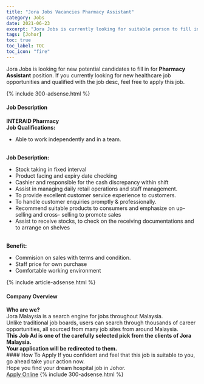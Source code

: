 ```yaml
---
title: "Jora Jobs Vacancies Pharmacy Assistant" 
category: Jobs 
date: 2021-06-23 
excerpt: "Jora Jobs is currently looking for suitable person to fill in the Pharmacy Assistant which positioned at Johor" 
tags: [Johor] 
toc: true 
toc_label: TOC 
toc_icon: "fire" 
--- 
```


<p>Jora Jobs is looking for new potential candidates to fill in for <b>Pharmacy Assistant</b> position. If you currently looking for new healthcare job opportunities and qualified with the job desc, feel free to apply this job.
</p>{% include 300-adsense.html %} 
<div><div><h4>Job Description</h4></div><div><div><span><div><div><strong>INTERAID Pharmacy</strong></div><div><div><strong>Job Qualifications:</strong></div><ul><li>Able to work independently and in a team.</li></ul><div><br><strong>Job Description:</strong></div><ul><li>Stock taking in fixed interval</li><li>Product facing and expiry date checking</li><li>Cashier and responsible for the cash discrepancy within shift</li><li>Assist in managing daily retail operations and staff management.</li><li>To provide excellent customer service experience to customers.</li><li>To handle customer enquiries promptly &amp; professionally.</li><li>Recommend suitable products to consumers and emphasize on up-selling and cross- selling to promote sales</li><li>Assist to receive stocks, to check on the receiving documentations and to arrange on shelves</li></ul><div><br><strong>Benefit:</strong></div><ul><li>Commision on sales with terms and condition.</li><li>Staff price for own purchase</li><li>Comfortable working environment</li></ul></div></div></span></div></div></div> 
{% include article-adsense.html %} 
<div><div><h4>Company Overview</h4></div><div><div><span><div><div>
<strong>Who are we?</strong></div>
<div>
	Jora Malaysia is a search engine for jobs throughout Malaysia.<br>
	Unlike traditional job boards, users can search through thousands of career opportunities, all sourced from many job sites from around Malaysia.&#160;</div>
<div>
<div>
<strong>This Job Ad is one of the carefully selected pick from the clients of Jora Malaysia.</strong></div>
<div>
<strong>Your application will be redirected to them.</strong></div>
</div></div></span></div></div></div> 
#### How To Apply 
If you confident and feel that this job is suitable to you, go ahead take your action now. <br/> 
Hope you find your dream hospital job in Johor. <br/> 
<a href="https://www.jobstreet.com.my/en/job/pharmacy-assistant-4597975?jobId=jobstreet-my-job-4597975" class="btn btn--warning" target="_blank" rel="nofollow noopenner">Apply Online</a> 
{% include 300-adsense.html %} 